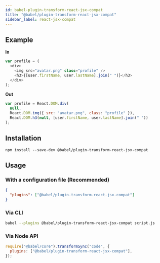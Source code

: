 ```yaml
---
id: babel-plugin-transform-react-jsx-compat
title: "@babel/plugin-transform-react-jsx-compat"
sidebar_label: react-jsx-compat
---
```


## Example

**In**

```js title="JavaScript"
var profile = (
  <div>
    <img src="avatar.png" class="profile" />
    <h3>{[user.firstName, user.lastName].join(" ")}</h3>
  </div>
);
```

**Out**

```js title="JavaScript"
var profile = React.DOM.div(
  null,
  React.DOM.img({ src: "avatar.png", class: "profile" }),
  React.DOM.h3(null, [user.firstName, user.lastName].join(" "))
);
```

## Installation

```shell npm2yarn
npm install --save-dev @babel/plugin-transform-react-jsx-compat
```

## Usage

### With a configuration file (Recommended)

```json title="babel.config.json"
{
  "plugins": ["@babel/plugin-transform-react-jsx-compat"]
}
```

### Via CLI

```sh title="Shell"
babel --plugins @babel/plugin-transform-react-jsx-compat script.js
```

### Via Node API

```js title="JavaScript"
require("@babel/core").transformSync("code", {
  plugins: ["@babel/plugin-transform-react-jsx-compat"],
});
```
